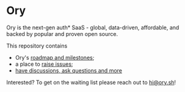 # Ory

Ory is the next-gen auth* SaaS - global, data-driven, affordable, and backed by popular and proven open source.

This repository contains

- Ory's [roadmap and milestones](https://github.com/ory/cloud/milestones);
- a place to [raise issues](https://github.com/ory/cloud/issues);
- [have discussions, ask questions and more](https://github.com/ory/cloud/discussions)

Interested? To get on the waiting list please reach out to [hi@ory.sh](mailto:hi@ory.sh)!
